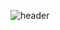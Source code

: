 ![header](https://capsule-render.vercel.app/api?type=wave&color=0EA800&height=350&section=header&text=Yongsun%20Kim&fontSize=91&fontColor=F2F0F5)
<!--
**seankim1111/seankim1111** is a ✨ _special_ ✨ repository because its `README.md` (this file) appears on your GitHub profile.

Here are some ideas to get you started:

- 🔭 I’m currently working on ...
- 🌱 I’m currently learning ...
- 👯 I’m looking to collaborate on ...
- 🤔 I’m looking for help with ...
- 💬 Ask me about ...
- 📫 How to reach me: ...
- 😄 Pronouns: ...
- ⚡ Fun fact: ...
-->
